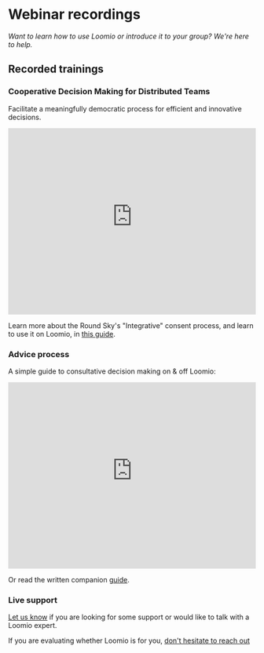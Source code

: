 # Webinar recordings

_Want to learn how to use Loomio or introduce it to your group? We're here to help._

## Recorded trainings

### Cooperative Decision Making for Distributed Teams
Facilitate a meaningfully democratic process for efficient and innovative decisions.

<iframe width="100%" height="380px" src="https://www.youtube-nocookie.com/embed/eGpWgwooYpI" frameborder="0" allowfullscreen></iframe>

Learn more about the Round Sky's "Integrative" consent process, and learn to use it on Loomio, in [this guide](/en/guides/consent_process).

### Advice process
A simple guide to consultative decision making on & off Loomio:

<iframe width="100%" height="380px" src="https://www.youtube-nocookie.com/embed/qfpHnyyiIU0?rel=0" frameborder="0" allowfullscreen></iframe>

Or read the written companion [guide](/en/guides/advice_process).

### Live support

[Let us know](https://www.loomio.com/contact/?utm_campaign=webi-trainings-help&utm_term=help) if you are looking for some support or would like to talk with a Loomio expert.

If you are evaluating whether Loomio is for you, [don't hesitate to reach out](https://www.loomio.com/contact/?utm_campaign=webi-trainings-help&utm_term=help)
